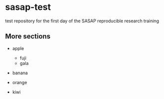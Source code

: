 # sasap-test
test repository for the first day of the SASAP reproducible research training 

## More sections

- apple
  + fuji
  + gala
  
- banana
- orange
- kiwi
